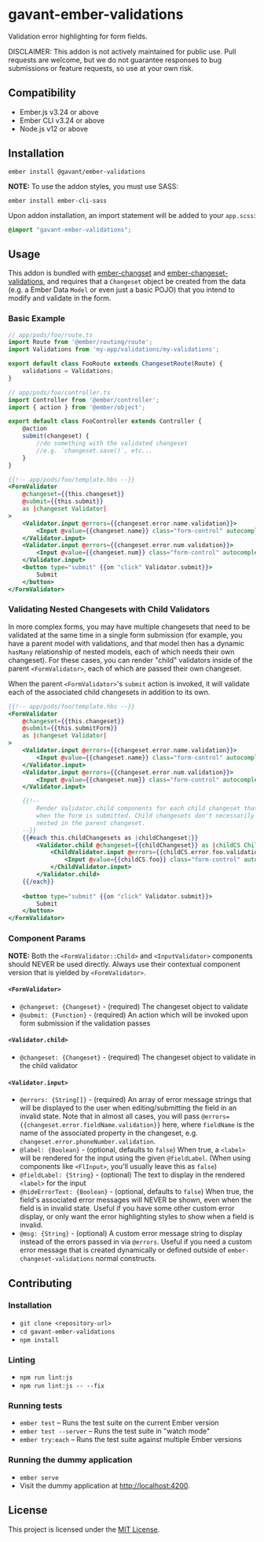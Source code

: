 gavant-ember-validations
==============================================================================

Validation error highlighting for form fields.

DISCLAIMER: This addon is not actively maintained for public use. Pull requests are welcome, but we do not guarantee responses to bug submissions or feature requests, so use at your own risk.


Compatibility
------------------------------------------------------------------------------

* Ember.js v3.24 or above
* Ember CLI v3.24 or above
* Node.js v12 or above


Installation
------------------------------------------------------------------------------

```
ember install @gavant/ember-validations
```

**NOTE:** To use the addon styles, you must use SASS:
```
ember install ember-cli-sass
```

Upon addon installation, an import statement will be added to your `app.scss`:
```scss
@import "gavant-ember-validations";
```

Usage
------------------------------------------------------------------------------
This addon is bundled with [ember-changset](https://github.com/poteto/ember-changeset) and [ember-changeset-validations](https://github.com/poteto/ember-changeset-validations/), and requires that a `Changeset` object be created from the data (e.g. a Ember Data `Model` or even just a basic POJO) that you intend to modify and validate in the form.

### Basic Example
```ts
// app/pods/foo/route.ts
import Route from '@ember/routing/route';
import Validations from 'my-app/validations/my-validations';

export default class FooRoute extends ChangesetRoute(Route) {
    validations = Validations;
}

```

```ts
// app/pods/foo/controller.ts
import Controller from '@ember/controller';
import { action } from '@ember/object';

export default class FooController extends Controller {
    @action
    submit(changeset) {
        //do something with the validated changeset
        //e.g. `changeset.save()`, etc...
    }
}
```

```hbs
{{!-- app/pods/foo/template.hbs --}}
<FormValidator
    @changeset={{this.changeset}}
    @submit={{this.submit}}
    as |changeset Validator|
>
    <Validator.input @errors={{changeset.error.name.validation}}>
        <Input @value={{changeset.name}} class="form-control" autocomplete="off" />
    </Validator.input>
    <Validator.input @errors={{changeset.error.num.validation}}>
        <Input @value={{changeset.num}} class="form-control" autocomplete="off" />
    </Validator.input>
    <button type="submit" {{on "click" Validator.submit}}>
        Submit
    </button>
</FormValidator>
```

### Validating Nested Changesets with Child Validators

In more complex forms, you may have multiple changesets that need to be validated at the same time in a single form submission (for example, you have a parent model with validations, and that model then has a dynamic `hasMany` relationship of nested models, each of which needs their own changeset). For these cases, you can render "child" validators inside of the parent `<FormValidator>`, each of which are passed their own changeset. 

When the parent `<FormValidator>`'s `submit` action is invoked, it will validate each of the associated child changesets in addition to its own.

```hbs
{{!-- app/pods/foo/template.hbs --}}
<FormValidator
    @changeset={{this.changeset}}
    @submit={{this.submitForm}}
    as |changeset Validator|
>
    <Validator.input @errors={{changeset.error.name.validation}}>
        <Input @value={{changeset.name}} class="form-control" autocomplete="off" />
    </Validator.input>
    <Validator.input @errors={{changeset.error.num.validation}}>
        <Input @value={{changeset.num}} class="form-control" autocomplete="off" />
    </Validator.input>

    {{!-- 
        Render Validator.child components for each child changeset that you want to validate 
        when the form is submitted. Child changesets don't necessarily need to be structurally
        nested in the parent changeset.
    --}}
    {{#each this.childChangesets as |childChangeset|}}
        <Validator.child @changeset={{childChangeset}} as |childCS ChildValidator|>
            <ChildValidator.input @errors={{childCS.error.foo.validation}}>
                <Input @value={{childCS.foo}} class="form-control" autocomplete="off" />
            </ChildValidator.input>
        </Validator.child>
    {{/each}}
    
    <button type="submit" {{on "click" Validator.submit}}>
        Submit
    </button>
</FormValidator>
```

### Component Params

**NOTE:** Both the `<FormValidator::Child>` and `<InputValidator>` components should NEVER be used directly. Always use their contextual component version that is yielded by `<FormValidator>`.

#### `<FormValidator>`
- `@changeset: {Changeset}` - (required) The changeset object to validate
- `@submit: {Function}` - (required) An action which will be invoked upon form submission if the validation passes

#### `<Validator.child>`
- `@changeset: {Changeset}` - (required) The changeset object to validate in the child validator

#### `<Validator.input>`
- `@errors: {String[]}` - (required) An array of error message strings that will be displayed to the user when editing/submitting the field in an invalid state. Note that in almost all cases, you will pass `@errors={{changeset.error.fieldName.validation}}` here, where `fieldName` is the name of the associated property in the changeset, e.g. `changeset.error.phoneNumber.validation`.
- `@label: {Boolean}` - (optional, defaults to `false`) When true, a `<label>` will be rendered for the input using the given `@fieldLabel`. (When using components like `<FlInput>`, you'll usually leave this as `false`)
- `@fieldLabel: {String}` - (optional) The text to display in the rendered `<label>` for the input
- `@hideErrorText: {Boolean}` - (optional, defaults to `false`) When true, the field's associated error messages will NEVER be shown, even when the field is in invalid state. Useful if you have some other custom error display, or only want the error highlighting styles to show when a field is invalid.
- `@msg: {String}` - (optional) A custom error message string to display instead of the errors passed in via `@errors`. Useful if you need a custom error message that is created dynamically or defined outside of `ember-changeset-validations` normal constructs.


Contributing
------------------------------------------------------------------------------

### Installation

* `git clone <repository-url>`
* `cd gavant-ember-validations`
* `npm install`

### Linting

* `npm run lint:js`
* `npm run lint:js -- --fix`

### Running tests

* `ember test` – Runs the test suite on the current Ember version
* `ember test --server` – Runs the test suite in "watch mode"
* `ember try:each` – Runs the test suite against multiple Ember versions

### Running the dummy application

* `ember serve`
* Visit the dummy application at [http://localhost:4200](http://localhost:4200).


License
------------------------------------------------------------------------------

This project is licensed under the [MIT License](LICENSE.md).
